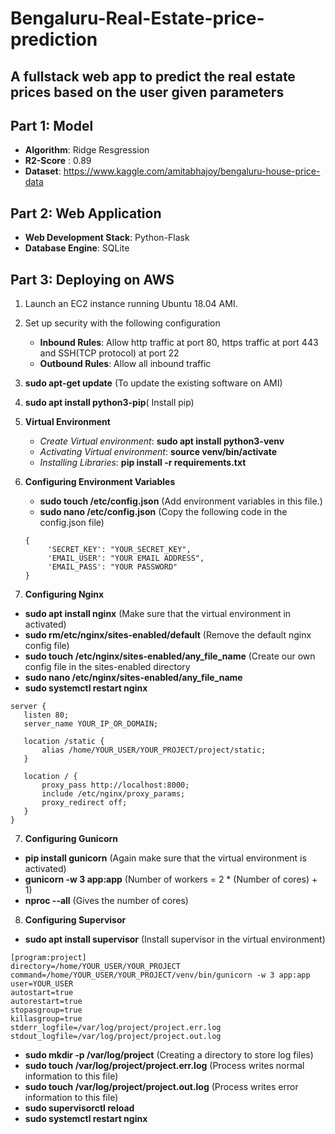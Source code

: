 # Bengaluru-Real-Estate-price-prediction
## A fullstack web app to predict the real estate prices based on the user given parameters

## Part 1: Model

* **Algorithm**: Ridge Resgression
* **R2-Score** : 0.89
* **Dataset**: https://www.kaggle.com/amitabhajoy/bengaluru-house-price-data

## Part 2: Web Application

* **Web Development Stack**: Python-Flask
* **Database Engine**: SQLite

## Part 3: Deploying on AWS

1. Launch an EC2 instance running Ubuntu 18.04 AMI.
2. Set up security with the following configuration
     * **Inbound Rules**: Allow http traffic at port 80, https traffic at port 443 and SSH(TCP protocol)  at port 22
     * **Outbound Rules**: Allow all inbound traffic
2. **sudo apt-get update** (To update the existing software on AMI)
3. **sudo apt install python3-pip**( Install pip)
4. **Virtual Environment**
      * *Create Virtual environment*: **sudo apt install python3-venv**
      * *Activating Virtual environment*: **source venv/bin/activate**
      * *Installing Libraries*: **pip install -r requirements.txt**
      
 5. **Configuring Environment Variables**
     * **sudo touch /etc/config.json** (Add environment variables in this file.)
     * **sudo nano /etc/config.json**  (Copy the following code in the config.json file)
     ```
     {
          'SECRET_KEY': "YOUR_SECRET_KEY",
          'EMAIL_USER': "YOUR EMAIL ADDRESS",
          'EMAIL_PASS': "YOUR PASSWORD"
     }
     ```
 6. **Configuring Nginx**
 * **sudo apt install nginx** (Make sure that the virtual environment in activated)
 * **sudo rm/etc/nginx/sites-enabled/default** (Remove the default nginx config file)
 * **sudo touch /etc/nginx/sites-enabled/any_file_name** (Create our own config file in the sites-enabled directory
 * **sudo nano /etc/nginx/sites-enabled/any_file_name** 
 * **sudo systemctl restart nginx** 
 ```
 server {
    listen 80;
    server_name YOUR_IP_OR_DOMAIN;

    location /static {
        alias /home/YOUR_USER/YOUR_PROJECT/project/static;
    }

    location / {
        proxy_pass http://localhost:8000;
        include /etc/nginx/proxy_params;
        proxy_redirect off;
    }
}
 ```
 7. **Configuring Gunicorn**
 * **pip install gunicorn** (Again make sure that the virtual environment is activated)
 * **gunicorn -w 3 app:app** (Number of workers = 2 * (Number of cores) + 1)
 * **nproc --all** (Gives the number of cores)
 
 8. **Configuring Supervisor**
 * **sudo apt install supervisor** (Install supervisor in the virtual environment)
 
```
[program:project]
directory=/home/YOUR_USER/YOUR_PROJECT
command=/home/YOUR_USER/YOUR_PROJECT/venv/bin/gunicorn -w 3 app:app
user=YOUR_USER
autostart=true
autorestart=true
stopasgroup=true
killasgroup=true
stderr_logfile=/var/log/project/project.err.log
stdout_logfile=/var/log/project/project.out.log
```

* **sudo mkdir -p /var/log/project** (Creating a directory to store log files)
* **sudo touch /var/log/project/project.err.log** (Process writes normal information to this file)
* **sudo touch /var/log/project/project.out.log** (Process writes error information to this file)
* **sudo supervisorctl reload**
* **sudo systemctl restart nginx** 
